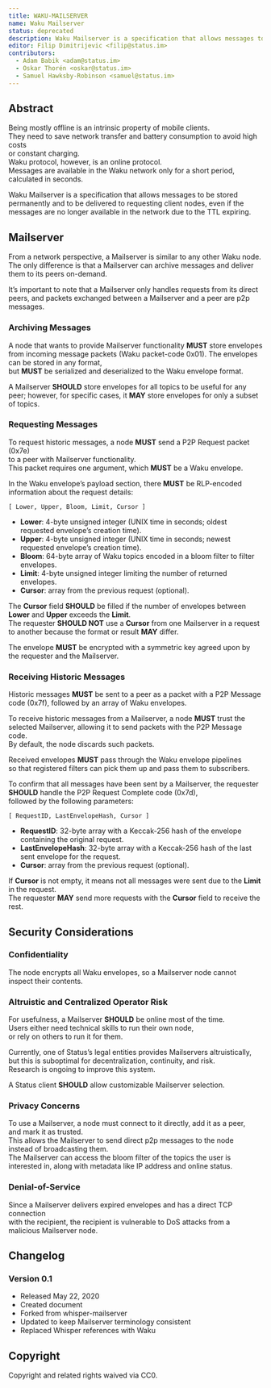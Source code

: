 ```yaml
---
title: WAKU-MAILSERVER
name: Waku Mailserver
status: deprecated
description: Waku Mailserver is a specification that allows messages to be stored permanently and to allow the stored messages to be delivered to requesting client nodes, regardless if the messages are not available in the network due to the message TTL expiring.
editor: Filip Dimitrijevic <filip@status.im>
contributors:
  - Adam Babik <adam@status.im>
  - Oskar Thorén <oskar@status.im>
  - Samuel Hawksby-Robinson <samuel@status.im>
---
```


## Abstract

Being mostly offline is an intrinsic property of mobile clients.  
They need to save network transfer and battery consumption to avoid high costs  
or constant charging.  
Waku protocol, however, is an online protocol.  
Messages are available in the Waku network only for a short period,
calculated in seconds.

Waku Mailserver is a specification that allows messages to be stored permanently
and to be delivered to requesting client nodes,
even if the messages are no longer  available in the network due to the TTL expiring.

## Mailserver

From a network perspective, a Mailserver is similar to any other Waku node.  
The only difference is that a Mailserver can archive messages
and deliver them to its peers on-demand.

It’s important to note that a Mailserver only handles requests from its direct peers,
and packets exchanged between a Mailserver and a peer are p2p messages.

### Archiving Messages

A node that wants to provide Mailserver functionality
**MUST** store envelopes from incoming message packets (Waku packet-code 0x01).
The envelopes can be stored in any format,  
but **MUST** be serialized and deserialized to the Waku envelope format.

A Mailserver **SHOULD** store envelopes for all topics to be useful for any peer;
however, for specific cases, it **MAY** store envelopes for only a subset of topics.

### Requesting Messages

To request historic messages, a node **MUST** send a P2P Request packet (0x7e)  
to a peer with Mailserver functionality.  
This packet requires one argument, which **MUST** be a Waku envelope.

In the Waku envelope’s payload section,
there **MUST** be RLP-encoded information about the request details:

```plaintext
[ Lower, Upper, Bloom, Limit, Cursor ]
```

- **Lower**: 4-byte unsigned integer (UNIX time in seconds;
oldest requested envelope’s creation time).
- **Upper**: 4-byte unsigned integer (UNIX time in seconds;
newest requested envelope’s creation time).
- **Bloom**: 64-byte array of Waku topics encoded in a bloom filter to filter envelopes.
- **Limit**: 4-byte unsigned integer limiting the number of returned envelopes.
- **Cursor**: array from the previous request (optional).

The **Cursor** field **SHOULD** be filled if the number of envelopes between **Lower**
and **Upper** exceeds the **Limit**.  
The requester **SHOULD NOT** use a **Cursor** from one Mailserver
in a request to another because the format or result **MAY** differ.

The envelope **MUST** be encrypted with a symmetric key agreed upon by the requester
and the Mailserver.

### Receiving Historic Messages

Historic messages **MUST** be sent to a peer
as a packet with a P2P Message code (0x7f), followed by an array of Waku envelopes.

To receive historic messages from a Mailserver,
a node **MUST** trust the selected Mailserver,
allowing it to send packets with the P2P Message code.  
By default, the node discards such packets.

Received envelopes **MUST** pass through the Waku envelope pipelines  
so that registered filters can pick them up and pass them to subscribers.

To confirm that all messages have been sent by a Mailserver,
the requester **SHOULD** handle the P2P Request Complete code (0x7d),  
followed by the following parameters:

```plaintext
[ RequestID, LastEnvelopeHash, Cursor ]
```

- **RequestID**: 32-byte array with a Keccak-256 hash of the envelope
containing the original request.
- **LastEnvelopeHash**: 32-byte array with a Keccak-256 hash of the last sent envelope
for the request.
- **Cursor**: array from the previous request (optional).

If **Cursor** is not empty, it means not all messages were sent
due to the **Limit** in the request.  
The requester **MAY** send more requests with the **Cursor** field
to receive the rest.

## Security Considerations

### Confidentiality

The node encrypts all Waku envelopes, so a Mailserver node cannot inspect their contents.

### Altruistic and Centralized Operator Risk

For usefulness, a Mailserver **SHOULD** be online most of the time.  
Users either need technical skills to run their own node,  
or rely on others to run it for them.

Currently, one of Status’s legal entities provides Mailservers altruistically,  
but this is suboptimal for decentralization, continuity, and risk.  
Research is ongoing to improve this system.

A Status client **SHOULD** allow customizable Mailserver selection.

### Privacy Concerns

To use a Mailserver, a node must connect to it directly, add it as a peer,  
and mark it as trusted.  
This allows the Mailserver to send direct p2p messages to the node  
instead of broadcasting them.  
The Mailserver can access the bloom filter of the topics the user is interested in,
along with metadata like IP address and online status.

### Denial-of-Service

Since a Mailserver delivers expired envelopes and has a direct TCP connection  
with the recipient, the recipient is vulnerable to DoS attacks from a malicious
Mailserver node.

## Changelog

### Version 0.1

- Released May 22, 2020
- Created document
- Forked from whisper-mailserver
- Updated to keep Mailserver terminology consistent
- Replaced Whisper references with Waku

## Copyright

Copyright and related rights waived via CC0.
